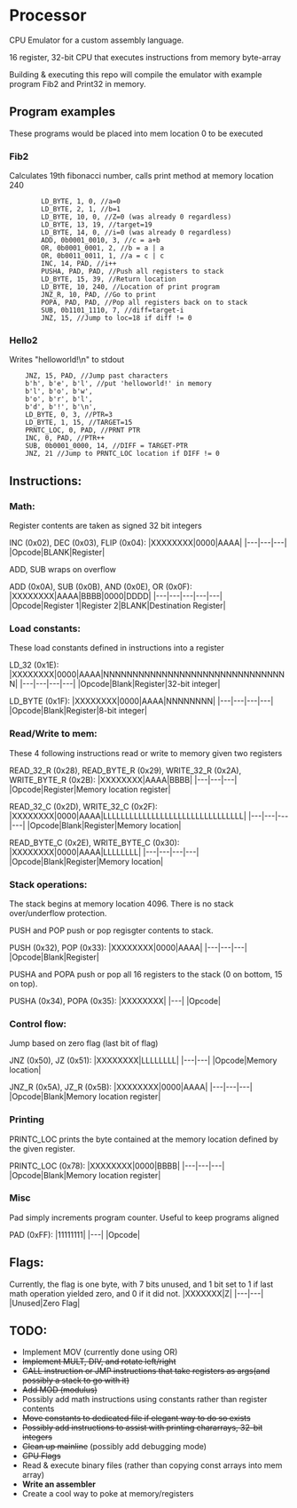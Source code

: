 # Processor

CPU Emulator for a custom assembly language.

16 register, 32-bit CPU that executes instructions from memory byte-array

Building & executing this repo will compile the emulator with example program Fib2 and Print32 in memory.

## Program examples

These programs would be placed into mem location 0 to be executed

### Fib2
Calculates 19th fibonacci number, calls print method at memory location 240
```
        LD_BYTE, 1, 0, //a=0
        LD_BYTE, 2, 1, //b=1
        LD_BYTE, 10, 0, //Z=0 (was already 0 regardless)
        LD_BYTE, 13, 19, //target=19
        LD_BYTE, 14, 0, //i=0 (was already 0 regardless)
        ADD, 0b0001_0010, 3, //c = a+b
        OR, 0b0001_0001, 2, //b = a | a
        OR, 0b0011_0011, 1, //a = c | c
        INC, 14, PAD, //i++
        PUSHA, PAD, PAD, //Push all registers to stack
        LD_BYTE, 15, 39, //Return location
        LD_BYTE, 10, 240, //Location of print program
        JNZ_R, 10, PAD, //Go to print
        POPA, PAD, PAD, //Pop all registers back on to stack
        SUB, 0b1101_1110, 7, //diff=target-i
        JNZ, 15, //Jump to loc=18 if diff != 0
```

### Hello2
Writes "helloworld!\n" to stdout

```
    JNZ, 15, PAD, //Jump past characters
    b'h', b'e', b'l', //put 'helloworld!' in memory
    b'l', b'o', b'w',
    b'o', b'r', b'l',
    b'd', b'!', b'\n',
    LD_BYTE, 0, 3, //PTR=3
    LD_BYTE, 1, 15, //TARGET=15
    PRNTC_LOC, 0, PAD, //PRNT PTR
    INC, 0, PAD, //PTR++
    SUB, 0b0001_0000, 14, //DIFF = TARGET-PTR
    JNZ, 21 //Jump to PRNTC_LOC location if DIFF != 0
```

## Instructions:

### Math:

Register contents are taken as signed 32 bit integers

INC (0x02), DEC (0x03), FLIP (0x04):
|XXXXXXXX|0000|AAAA|
|---|---|---|
|Opcode|BLANK|Register|

ADD, SUB wraps on overflow

ADD (0x0A), SUB (0x0B), AND (0x0E), OR (0x0F):
|XXXXXXXX|AAAA|BBBB|0000|DDDD|
|---|---|---|---|---|
|Opcode|Register 1|Register 2|BLANK|Destination Register|

### Load constants:

These load constants defined in instructions into a register

LD_32 (0x1E):
|XXXXXXXX|0000|AAAA|NNNNNNNNNNNNNNNNNNNNNNNNNNNNNNNN|
|---|---|---|---|
|Opcode|Blank|Register|32-bit integer|

LD_BYTE (0x1F):
|XXXXXXXX|0000|AAAA|NNNNNNNN|
|---|---|---|---|
|Opcode|Blank|Register|8-bit integer|


### Read/Write to mem:

These 4 following instructions read or write to memory given two registers  

READ_32_R (0x28), READ_BYTE_R (0x29), WRITE_32_R (0x2A), WRITE_BYTE_R (0x2B):
|XXXXXXXX|AAAA|BBBB|
|---|---|---|
|Opcode|Register|Memory location register|

READ_32_C (0x2D), WRITE_32_C (0x2F):
|XXXXXXXX|0000|AAAA|LLLLLLLLLLLLLLLLLLLLLLLLLLLLLLLL|
|---|---|---|---|
|Opcode|Blank|Register|Memory location|

READ_BYTE_C (0x2E), WRITE_BYTE_C (0x30):
|XXXXXXXX|0000|AAAA|LLLLLLLL|
|---|---|---|---|
|Opcode|Blank|Register|Memory location|

### Stack operations:

The stack begins at memory location 4096. There is no stack over/underflow protection.

PUSH and POP push or pop regisgter contents to stack.

PUSH (0x32), POP (0x33):
|XXXXXXXX|0000|AAAA|
|---|---|---|
|Opcode|Blank|Register|

PUSHA and POPA push or pop all 16 registers to the stack (0 on bottom, 15 on top).

PUSHA (0x34), POPA (0x35):
|XXXXXXXX|
|---|
|Opcode|

### Control flow:

Jump based on zero flag (last bit of flag)

JNZ (0x50), JZ (0x51):
|XXXXXXXX|LLLLLLLL|
|---|---|
|Opcode|Memory location|

JNZ_R (0x5A), JZ_R (0x5B):
|XXXXXXXX|0000|AAAA|
|---|---|---|
|Opcode|Blank|Memory location register|

### Printing

PRINTC_LOC prints the byte contained at the memory location defined by the given register.

PRINTC_LOC (0x78):
|XXXXXXXX|0000|BBBB|
|---|---|---|
|Opcode|Blank|Memory location register|

### Misc

Pad simply increments program counter. Useful to keep programs aligned

PAD (0xFF):
|11111111|
|---|
|Opcode|

## Flags:

Currently, the flag is one byte, with 7 bits unused, and 1 bit set to 1 if last math operation yielded zero, and 0 if it did not.
|XXXXXXX|Z|
|---|---|
|Unused|Zero Flag|

## TODO:
* Implement MOV (currently done using OR)
* ~~Implement MULT, DIV, and rotate left/right~~
* ~~CALL instruction or JMP instructions that take registers as args(and possibly a stack to go with it)~~
* ~~Add MOD (modulus)~~
* Possibly add math instructions using constants rather than register contents
* ~~Move constants to dedicated file if elegant way to do so exists~~
* ~~Possibly add instructions to assist with printing chararrays, 32-bit integers~~
* ~~Clean up mainline~~ (possibly add debugging mode)
* ~~CPU Flags~~
* Read & execute binary files (rather than copying const arrays into mem array)
* **Write an assembler**
* Create a cool way to poke at memory/registers